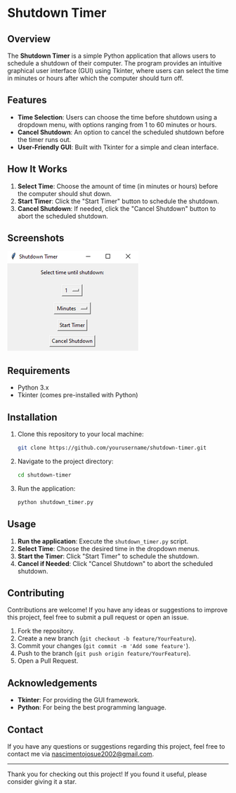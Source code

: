 # Shutdown Timer

## Overview

The **Shutdown Timer** is a simple Python application that allows users to schedule a shutdown of their computer. The program provides an intuitive graphical user interface (GUI) using Tkinter, where users can select the time in minutes or hours after which the computer should turn off.

## Features

- **Time Selection**: Users can choose the time before shutdown using a dropdown menu, with options ranging from 1 to 60 minutes or hours.
- **Cancel Shutdown**: An option to cancel the scheduled shutdown before the timer runs out.
- **User-Friendly GUI**: Built with Tkinter for a simple and clean interface.

## How It Works

1. **Select Time**: Choose the amount of time (in minutes or hours) before the computer should shut down.
2. **Start Timer**: Click the "Start Timer" button to schedule the shutdown.
3. **Cancel Shutdown**: If needed, click the "Cancel Shutdown" button to abort the scheduled shutdown.

## Screenshots

![Shutdown Timer Screenshot](https://github.com/0kogu/Shutdown-Timer/blob/main/screenshot.png)

## Requirements

- Python 3.x
- Tkinter (comes pre-installed with Python)

## Installation

1. Clone this repository to your local machine:
    ```bash
    git clone https://github.com/yourusername/shutdown-timer.git
    ```

2. Navigate to the project directory:
    ```bash
    cd shutdown-timer
    ```

3. Run the application:
    ```bash
    python shutdown_timer.py
    ```

## Usage

1. **Run the application**: Execute the `shutdown_timer.py` script.
2. **Select Time**: Choose the desired time in the dropdown menus.
3. **Start the Timer**: Click "Start Timer" to schedule the shutdown.
4. **Cancel if Needed**: Click "Cancel Shutdown" to abort the scheduled shutdown.

## Contributing

Contributions are welcome! If you have any ideas or suggestions to improve this project, feel free to submit a pull request or open an issue.

1. Fork the repository.
2. Create a new branch (`git checkout -b feature/YourFeature`).
3. Commit your changes (`git commit -m 'Add some feature'`).
4. Push to the branch (`git push origin feature/YourFeature`).
5. Open a Pull Request.


## Acknowledgements

- **Tkinter**: For providing the GUI framework.
- **Python**: For being the best programming language.

## Contact

If you have any questions or suggestions regarding this project, feel free to contact me via nascimentojosue2002@gmail.com.

---

Thank you for checking out this project! If you found it useful, please consider giving it a star.
